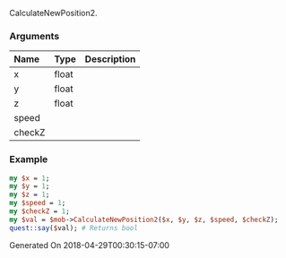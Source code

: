 CalculateNewPosition2.
### Arguments
**Name**|**Type**|**Description**
:---|:---|:---
x|float|
y|float|
z|float|
speed||
checkZ||

### Example

```perl
my $x = 1;
my $y = 1;
my $z = 1;
my $speed = 1;
my $checkZ = 1;
my $val = $mob->CalculateNewPosition2($x, $y, $z, $speed, $checkZ);
quest::say($val); # Returns bool
```


Generated On 2018-04-29T00:30:15-07:00